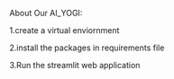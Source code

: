 About Our AI_YOGI:


1.create a virtual enviornment

2.install the packages in requirements file

3.Run the streamlit web application






